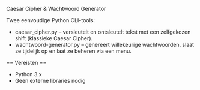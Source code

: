 Caesar Cipher & Wachtwoord Generator

Twee eenvoudige Python CLI-tools:
- caesar_cipher.py – versleutelt en ontsleutelt tekst met een zelfgekozen shift (klassieke Caesar Cipher).
- wachtwoord-generator.py – genereert willekeurige wachtwoorden, slaat ze tijdelijk op en laat ze beheren via een menu.

== Vereisten ==
- Python 3.x
- Geen externe libraries nodig
